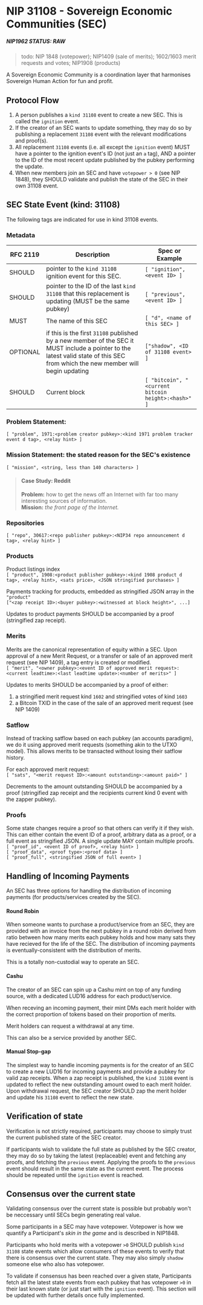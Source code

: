# NIP 31108 - Sovereign Economic Communities (SEC)
##### NIP1962 STATUS: RAW
>todo: NIP 1848 (votepower); NIP1409 (sale of merits); 1602/1603 merit requests and votes; NIP1908 (products)

A Sovereign Economic Community is a coordination layer that harmonises Sovereign Human Action for fun and profit.

## Protocol Flow
1. A person publishes a `kind 31108` event to  create a new SEC. This is called the `ignition` event.
2. If the creator of an SEC wants to update something, they may do so by publishing a replacement `31108` event with the relevant modifications and proof(s).
3. All replacement `31108` events (i.e. all except the `ignition` event) MUST have a pointer to the ignition event's ID (not just an `a` tag), AND a pointer to the ID of the most recent update published by the pubkey performing the update.
4. When new members join an SEC and have `votepower > 0` (see NIP 1848), they SHOULD validate and publish the state of the SEC in their own 31108 event.

## SEC State Event (kind: 31108)
The following tags are indicated for use in kind 31108 events.

### Metadata
| RFC 2119 | Description | Spec or Example |
|---|---|---|
|SHOULD| pointer to the `kind 31108` ignition event for this SEC. | `[ "ignition", <event ID> ]` |
|SHOULD| pointer to the ID of the last `kind 31108` that this replacement is updating (MUST be the same pubkey) | `[ "previous", <event ID> ]` |
| MUST | The name of this SEC | `[ "d", <name of this SEC> ]` |
| OPTIONAL | if this is the first `31108` published by a new member of the SEC it MUST include a pointer to the latest valid state of this SEC from which the new member will begin updating | `["shadow", <ID of 31108 event> ]` |
| SHOULD | Current block | `[ "bitcoin", "<current bitcoin height>:<hash>" ]` |

### Problem Statement: 
`[ "problem", 1971:<problem creator pubkey>:<kind 1971 problem tracker event d tag>, <relay hint> ]`
### Mission Statement: the stated reason for the SEC's existence
`[ "mission", <string, less than 140 characters> ]`
>#### Case Study: Reddit
>**Problem:** how to get the news off an Internet with far too many interesting sources of information.   
>**Mission:** _the front page of the Internet._

### Repositories
`[ "repo", 30617:<repo publisher pubkey>:<NIP34 repo announcement d tag>, <relay hint> ]`

### Products
Product listings index    
`[ "product", 1908:<product publisher pubkey>:<kind 1908 product d tag>, <relay hint>, <sats price>, <JSON stringified purchases> ]`   

Payments tracking for products, embedded as stringified JSON array in the `"product"`   
`["<zap receipt ID>:<buyer pubkey>:<witnessed at block height>", ...]`    

Updates to product payments SHOULD be accompanied by a proof (stringified zap receipt).

### Merits
Merits are the canonical representation of equity within a SEC. Upon approval of a new Merit Request, or a transfer or sale of an approved merit request (see NIP 1409), a tag entry is created or modified.   
`[ "merit", "<owner pubkey>:<event ID of approved merit request>:<current leadtime>:<last leadtime update>:<number of merits>" ]`

Updates to merits SHOULD be accompanied by a proof of either:   
1. a stringified merit request kind `1602` and stringified votes of kind `1603`  
2. a Bitcoin TXID in the case of the sale of an approved merit request (see NIP 1409)

### Satflow
Instead of tracking satflow based on each pubkey (an accounts paradigm), we do it using approved merit requests (something akin to the UTXO model). This allows merits to be transacted without losing their satflow history.

For each approved merit request:   
`[ "sats", "<merit request ID>:<amount outstanding>:<amount paid>" ] `

Decrements to the amount outstanding SHOULD be accompanied by a proof (stringified zap receipt and the recipients current kind 0 event with the zapper pubkey).

### Proofs
Some state changes require a proof so that others can verify it if they wish. This can either contain the event ID of a proof, arbitrary data as a proof, or a full event as stringified JSON. A single update MAY contain multiple proofs.   
`[ "proof_id", <event ID of proof>, <relay hint> ]`  
`[ "proof_data", <proof type>:<proof data> ]`  
`[ "proof_full", <stringified JSON of full event> ]`

## Handling of Incoming Payments
An SEC has three options for handling the distribution of incoming payments (for products/services created by the SEC).   
#### Round Robin
When someone wants to purchase a product/service from an SEC, they are provided with an invoice from the next pubkey in a round robin derived from ratio between how many merits each pubkey holds and how many sats they have recieved for the life of the SEC. The distribution of incoming payments is eventually-consistent with the distribution of merits.

This is a totally non-custodial way to operate an SEC.

#### Cashu 
The creator of an SEC can spin up a Cashu mint on top of any funding source, with a dedicated LUD16 address for each product/service. 

When receving an incoming payment, their mint DMs each merit holder with the correct proportion of tokens based on their proportion of merits.

Merit holders can request a withdrawal at any time.

This can also be a service provided by another SEC. 

#### Manual Stop-gap
The simplest way to handle incoming payments is for the creator of an SEC to create a new LUD16 for incoming payments and provide a pubkey for valid zap receipts. When a zap receipt is published, the `kind 31108` event is updated to reflect the new outstanding amount owed to each merit holder. Upon withdrawal request, the SEC creator SHOULD zap the merit holder and update his `31108` event to reflect the new state.

## Verification of state
Verification is not strictly required, participants may choose to simply trust the current published state of the SEC creator.

If participants wish to validate the full state as published by the SEC creator, they may do so by taking the latest (replaceable) event and fetching any proofs, and fetching the `previous` event. Applying the proofs to the `previous` event should result in the same state as the current event. The process should be repeated until the `ignition` event is reached.

## Consensus over the current state
Validating consensus over the current state is possible but probably won't be neccessary until SECs begin generating real value.

Some participants in a SEC may have votepower. Votepower is how we quantify a Participant's _skin in the game_ and is described in NIP1848. 

Participants who hold merits with a votepower `>0` SHOULD publish `kind 31108` state events which allow consumers of these events to verify that there is consensus over the current state. They may also simply `shadow` someone else who also has votepower.

To validate if consensus has been reached over a given state, Participants fetch all the latest state events from each pubkey that has votepower `>0` in their last known state (or just start with the `ignition` event). This section will be updated with further details once fully implemented.